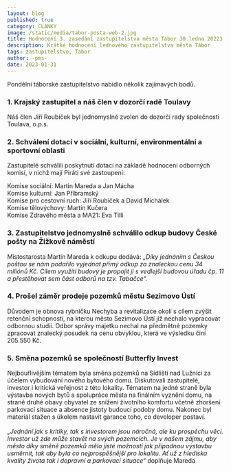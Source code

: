 ```yaml
---
layout: blog
published: true
category: CLANKY
image: /static/media/tabor-posta-web-2.jpg
title: Hodnocení 3. zasedání zastupitelstva města Tábor 30.ledna 20223
description: Krátké hodnocení lednového zastupitelstva města Tábor
tags: zastupitelstvo, Tabor
author: -pms-
date: 2023-01-31
---
```


Pondělní táborské zastupitelstvo nabídlo několik zajímavých bodů.

### 1. Krajský zastupitel a náš člen v dozorčí radě Toulavy
Náš člen Jiří Roubíček byl jednomyslně zvolen do dozorčí rady společnosti Toulava, o.p.s.

### 2. Schválení dotací v sociální, kulturní, environmentální a sportovní oblasti
Zastupitelé schválili poskytnutí dotací na základě hodnocení odborných komisí, v nichž mají Piráti své zastoupení:

Komise sociální: Martin Mareda a Jan Mácha <br />
Komise kulturní: Jan Příbramský <br />
Komise pro cestovní ruch: Jiří Roubíček a David Michálek <br />
Komise tělovýchovy: Martin Kučera <br />
Komise Zdravého města a MA21: Eva Tilli <br />

### 3. Zastupitelstvo jednomyslně schválilo odkup budovy České pošty na Žižkově náměstí
Místostarosta Martin Mareda k odkupu dodává: _„Díky jednáním s Českou poštou se nám podařilo vyjednat přímý odkup za znaleckou cenu  34 miliónů Kč. Cílem využití budovy je propojit ji s vedlejší budovou úřadu čp. 11 a přestěhovat sem část odborů na tzv. Tabačce“._

### 4. Prošel záměr prodeje pozemků městu Sezimovo Ústí
Důvodem je obnova rybníčku Nechyba a revitalizace okolí s cílem zvýšit retenční schopnosti, na kterou město Sezimovo Ústí již nechalo vypracovat odbornou studii. Odbor správy majetku nechal na předmětné pozemky zpracovat znalecký posudek na cenu obvyklou, která ve výsledku činí 
205.550 Kč.

### 5. Směna pozemků se společností Butterfly Invest
Nejbouřlivějším tématem byla směna pozemků na Sídlišti nad Lužnici za účelem vybudování nového bytového domu. Diskutovali zastupitelé, investor i kritická veřejnost z této lokality. Tématem na jedné straně byla výstavba nových bytů  a spolupráce města na finálním vyznění  domu, na straně druhé obavy obyvatel ze snížení životního komfortu včetně zhoršení parkovací situace a absence jistoty budoucí podoby domu. Nakonec byl materiál stažen s úkolem nastavit garance toho, co developer postaví.  
 <br />
_„Jednání jak s kritiky, tak s investorem jsou náročná, ale ku prospěchu věci. Investor už zde může stavět na svých pozemcích. Je v našem zájmu, aby město díky směně pozemků mělo jisté možnosti jak případnou výstavbu usměrnit, tak aby byla co nejprospěšnější pro lokalitu. Ať už z hlediska kvality života tak i  dopravní a parkovací  situace“_ doplňuje Mareda

